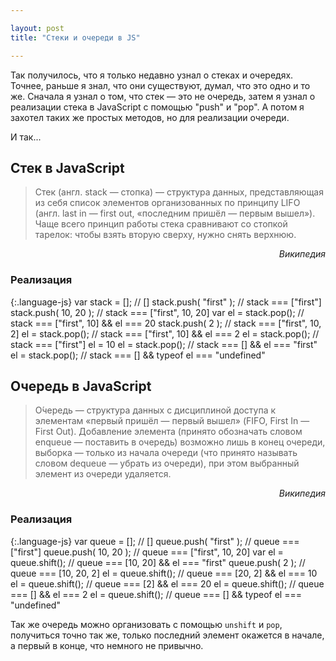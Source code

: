 ```yaml
---

layout: post
title: "Стеки и очереди в JS"

---
```



Так получилось, что я только недавно узнал о стеках и очередях. Точнее, раньше 
я знал, что они существуют, думал, что это одно и то же.  Сначала я узнал о том,
что стек — это не очередь, затем я узнал о реализации стека в JavaScript
с помощью "push" и "pop". А потом я захотел таких же простых методов, 
но для реализации очереди.

И так...

## Стек в JavaScript

> Стек (англ. stack — стопка) — структура данных, представляющая из себя список
элементов организованных по принципу LIFO (англ. last in — first out, «последним
пришёл — первым вышел»).
Чаще всего принцип работы стека сравнивают со стопкой тарелок: чтобы взять вторую
сверху, нужно снять верхнюю.

<div style="text-align:right;font-style:italic;">Википедия</div>

### Реализация

{:.language-js}
    var stack = [];        // []
    stack.push( "first" ); // stack === ["first"]
    stack.push( 10, 20 );  // stack === ["first", 10, 20]
    var el = stack.pop();  // stack === ["first", 10] && el === 20
    stack.push( 2 );       // stack === ["first", 10, 2]
    el = stack.pop();      // stack === ["first", 10] && el === 2
    el = stack.pop();      // stack === ["first"] el = 10
    el = stack.pop();      // stack === [] && el === "first"
    el = stack.pop();      // stack === [] && typeof el === "undefined"



## Очередь в JavaScript

> О́чередь — структура данных с дисциплиной доступа к элементам «первый пришёл — 
  первый вышел» (FIFO, First In — First Out). Добавление элемента (принято
  обозначать словом enqueue — поставить в очередь) возможно лишь в конец
  очереди, выборка — только из начала очереди (что принято называть словом
  dequeue — убрать из очереди), при этом выбранный элемент из очереди удаляется.

<div style="text-align:right;font-style:italic;">Википедия</div>

### Реализация

{:.language-js}
    var queue = [];         // []
    queue.push( "first" );  // queue === ["first"]
    queue.push( 10, 20 );   // queue === ["first", 10, 20]
    var el = queue.shift(); // queue === [10, 20] && el === "first"
    queue.push( 2 );        // queue === [10, 20, 2]
    el = queue.shift();     // queue === [20, 2] && el === 10
    el = queue.shift();     // queue === [2] && el === 20
    el = queue.shift();     // queue === [] && el === 2
    el = queue.shift();     // queue === [] && typeof el === "undefined"

Так же очередь можно организовать с помощью `unshift` и `pop`, получиться точно
так же, только последний элемент окажется в начале, а первый в конце, что
немного не привычно.